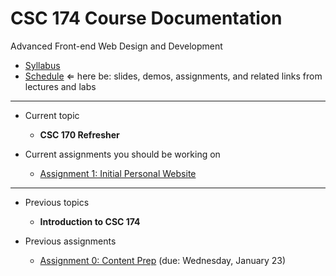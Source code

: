# CSC 174 Course Documentation
Advanced Front-end Web Design and Development

- [Syllabus](syllabus.md)
- [Schedule](schedule.md) &lArr; here be: slides, demos, assignments, and related links from lectures and labs

<hr>

- Current topic
  - **CSC 170 Refresher**

- Current assignments you should be working on
  - [Assignment 1: Initial Personal Website](assignment01-initial-personal-website/instructions.md)

<hr>

- Previous topics
  - **Introduction to CSC 174**

- Previous assignments
  - [Assignment 0: Content Prep](assignment00-content-prep/instructions.md) (due: Wednesday, January 23)